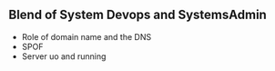 <h2>Blend of System Devops and SystemsAdmin</h2>
<ul>
<li>Role of domain name and the DNS</li>
<li>SPOF</li>
<li>Server uo and running</li>
</ul>
